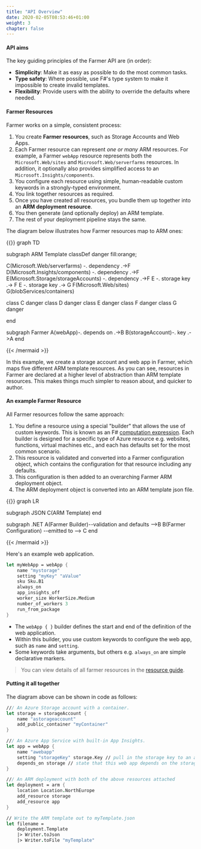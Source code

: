 ```yaml
---
title: "API Overview"
date: 2020-02-05T08:53:46+01:00
weight: 3
chapter: false
---
```


#### API aims
The key guiding principles of the Farmer API are (in order):

* **Simplicity**: Make it as easy as possible to do the most common tasks.
* **Type safety**: Where possible, use F#'s type system to make it impossible to create invalid templates.
* **Flexibility**: Provide users with the ability to override the defaults where needed.

#### Farmer Resources
Farmer works on a simple, consistent process:

1. You create **Farmer resources**, such as Storage Accounts and Web Apps.
1. Each Farmer resource can represent *one or many* ARM resources. For example, a Farmer `webApp` resource represents both the `Microsoft.Web/sites` and `Microsoft.Web/serverfarms` resources. In addition, it optionally also provides simplified access to an `Microsoft.Insights/components`.
1. You configure each resource using simple, human-readable custom keywords in a strongly-typed environment.
1. You link together resources as required.
1. Once you have created all resources, you bundle them up together into an **ARM deployment resource**.
1. You then generate (and optionally deploy) an ARM template.
1. The rest of your deployment pipeline stays the same.

The diagram below illustrates how Farmer resources map to ARM ones:

{{<mermaid align="left">}}
graph TD

subgraph ARM Template
classDef danger fill:orange;

C(Microsoft.Web/serverfarms) -. dependency .->F
D(Microsoft.Insights/components) -. dependency .->F
E(Microsoft.Storage/storageAccounts) -. dependency .->F
E -. storage key .-> F
E -. storage key .-> G
F(Microsoft.Web/sites)
G(blobServices/containers)

class C danger
class D danger
class E danger
class F danger
class G danger

end

subgraph Farmer
A(webApp)-. depends on .->B
B(storageAccount)-. key .->A
end

{{< /mermaid >}}

In this example, we create a storage account and web app in Farmer, which maps five different ARM template resources. As you can see, resources in Farmer are declared at a higher level of abstraction than ARM template resources. This makes things much simpler to reason about, and quicker to author.

#### An example Farmer Resource
All Farmer resources follow the same approach:

1. You define a resource using a special "builder" that allows the use of custom keywords. This is known as an F# [computation expression](https://docs.microsoft.com/en-us/dotnet/fsharp/language-reference/computation-expressions). Each builder is designed for a specific type of Azure resource e.g. websites, functions, virtual machines etc., and each has defaults set for the most common scenario.
2. This resource is validated and converted into a Farmer configuration object, which contains the configuration for that resource including any defaults.
3. This configuration is then added to an overarching Farmer ARM deployment object.
4. The ARM deployment object is converted into an ARM template json file.

{{<mermaid align="left">}}
graph LR

subgraph JSON
C(ARM Template)
end

subgraph .NET
A(Farmer Builder)--validation and defaults -->B
B(Farmer Configuration) --emitted to --> C
end

{{< /mermaid >}}

Here's an example web application.

```fsharp
let myWebApp = webApp {
    name "mystorage"
    setting "myKey" "aValue"
    sku Sku.B1
    always_on
    app_insights_off
    worker_size WorkerSize.Medium
    number_of_workers 3
    run_from_package
}
```

* The `webApp { }` builder defines the start and end of the definition of the web application.
* Within this builder, you use custom keywords to configure the web app, such as `name` and `setting`.
* Some keywords take arguments, but others e.g. `always_on` are simple declarative markers.

> You can view details of all farmer resources in the [resource guide](../api-overview/resources/).

#### Putting it all together

The diagram above can be shown in code as follows:

```fsharp
/// An Azure Storage account with a container.
let storage = storageAccount {
    name "astorageaccount"
    add_public_container "myContainer"
}

/// An Azure App Service with built-in App Insights.
let app = webApp {
    name "awebapp"
    setting "storageKey" storage.Key // pull in the storage key to an app setting
    depends_on storage // state that this web app depends on the storage account
}

/// An ARM deployment with both of the above resources attached
let deployment = arm {
    location Location.NorthEurope
    add_resource storage
    add_resource app
}

// Write the ARM template out to myTemplate.json
let filename =
    deployment.Template
    |> Writer.toJson
    |> Writer.toFile "myTemplate"
```